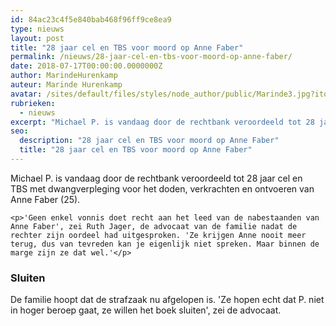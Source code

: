 ```yaml
---
id: 84ac23c4f5e840bab468f96ff9ce8ea9
type: nieuws
layout: post
title: "28 jaar cel en TBS voor moord op Anne Faber"
permalink: /nieuws/28-jaar-cel-en-tbs-voor-moord-op-anne-faber/
date: 2018-07-17T00:00:00.0000000Z
author: MarindeHurenkamp
auteur: Marinde Hurenkamp
avatar: /sites/default/files/styles/node_author/public/Marinde3.jpg?itok=LMRPApOG
rubrieken:
  - nieuws
excerpt: "Michael P. is vandaag door de rechtbank veroordeeld tot 28 jaar cel en TBS met dwangverpleging voor het doden, verkrachten en ontvoeren van Anne Faber (25).   "
seo:
  description: "28 jaar cel en TBS voor moord op Anne Faber"
  title: "28 jaar cel en TBS voor moord op Anne Faber"
---
```

Michael P. is vandaag door de rechtbank veroordeeld tot 28 jaar cel en TBS met dwangverpleging voor het doden, verkrachten en ontvoeren van Anne Faber (25).   

    <p>'Geen enkel vonnis doet recht aan het leed van de nabestaanden van Anne Faber', zei Ruth Jager, de advocaat van de familie nadat de rechter zijn oordeel had uitgesproken. 'Ze krijgen Anne nooit meer terug, dus van tevreden kan je eigenlijk niet spreken. Maar binnen de marge zijn ze dat wel.'</p>
<h3>Sluiten</h3>
<p>De familie hoopt dat de strafzaak nu afgelopen is. 'Ze hopen echt dat P. niet in hoger beroep gaat, ze willen het boek sluiten', zei de advocaat. </p>  

